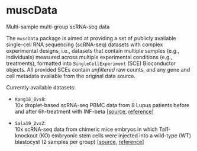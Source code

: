 # muscData
Multi-sample multi-group scRNA-seq data

The `muscData` package is aimed at providing a set of publicly available single-cell RNA sequencing (scRNA-seq) datasets with complex experimental designs, i.e., datasets that contain multiple samples (e.g., individuals) measured across multiple experimental conditions (e.g., treatments), formatted into `SingleCellExperiment` (SCE) Bioconductor objects. All provided SCEs contain *unfiltered* raw counts, and any gene and cell metadata available from the original data source.

Currently available datasets:

- `Kang18_8vs8`:  
10x droplet-based scRNA-seq PBMC data from 8 Lupus patients before and after 6h-treatment with INF-beta [[source](https://www.ncbi.nlm.nih.gov/geo/query/acc.cgi?acc=GSE96583), [reference](10.1038/nbt.4042)]

- `Sala19_2vs2`:  
10x scRNA-seq data from chimeric mice embryos in which Tal1-knockout (KO) embryonic stem cells were injected into a wild-type (WT) blastocyst (2 samples per group) [[source](https://content.cruk.cam.ac.uk/jmlab/chimera_tal1_data), [reference](https://www.ncbi.nlm.nih.gov/pubmed/30787436)]
